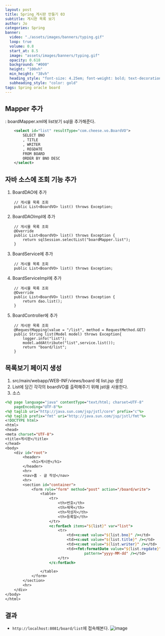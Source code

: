 ```yaml
---
layout: post
title: Spring_게시판 만들기 03
subtitle: 게시판 목록 보기
author: Jo 
categories: Spring
banner:
  video: "./assets/images/banners/typing.gif"
  loop: true
  volume: 0.8
  start_at: 8.5
  image: "assets/images/banners/typing.gif"
  opacity: 0.618
  background: "#000"
  height: "100vh"
  min_height: "38vh"
  heading_style: "font-size: 4.25em; font-weight: bold; text-decoration: underline"
  subheading_style: "color: gold"
tags: Spring oracle board
---
```


## Mapper 추가
: boardMapper.xml에 list보기 sql을 추가해준다.
```boardMapper.xml
	<select id="list" resultType="com.cheese.vo.BoardVO">
		SELECT BNO
		, TITLE
		, WRITER
		, REGDATE
		FROM BOARD
		ORDER BY BNO DESC
	</select>
```
## 자바 소스에 조회 기능 추가
1. BoardDAO에 추가

```BoardDAO
	// 게시물 목록 조회
	public List<BoardVO> list() throws Exception;
```

2. BoardDAOImpl에 추가

```BoardDAOImpl
	// 게시물 목록 조회
	@Override
	public List<BoardVO> list() throws Exception {
		return sqlSession.selectList("boardMapper.list");
	}
```
3. BoardService에 추가

```BoardService
	// 게시물 목록 조회
	public List<BoardVO> list() throws Exception;
```

4. BoardServiceImpl에 추가

```BoardServiceImpl
	// 게시물 목록 조회
	@Override
	public List<BoardVO> list() throws Exception {
		return dao.list();
	}
```

5. BoardController에 추가

```BoardController
	// 게시판 목록 조회
	@RequestMapping(value = "/list", method = RequestMethod.GET)
	public String list(Model model) throws Exception{
		logger.info("list");	
		model.addAttribute("list",service.list());	
		return "board/list";	
	}
```

## 목록보기 페이지 생성
1. src/main/webapp/WEB-INF/views/board 에 list.jsp 생성
2. List<BoardVO>에 담긴 각각의 boardVO를 출력해주기 위해 jstl을 사용한다.
3. 소스
```list.jsp
<%@ page language="java" contentType="text/html; charset=UTF-8"
	pageEncoding="UTF-8"%>
<%@ taglib uri="http://java.sun.com/jsp/jstl/core" prefix="c"%>
<%@ taglib prefix="fmt" uri="http://java.sun.com/jsp/jstl/fmt"%>
<!DOCTYPE html>
<html>
<head>
<meta charset="UTF-8">
<title>게시판</title>
</head>
<body>
	<div id="root">
		<header>
			<h1>게시판</h1>
		</header>
		<hr>
		<nav>홈 - 글 작성</nav>
		<hr>
		<section id="container">
			<form role="form" method="post" action="/board/write">
				<table>
					<tr>
						<th>번호</th>
						<th>제목</th>
						<th>작성자</th>
						<th>등록일</th>
					</tr>
					<c:forEach items="${list}" var="list">
						<tr>
							<td><c:out value="${list.bno}" /></td>
							<td><c:out value="${list.title}" /></td>
							<td><c:out value="${list.writer}" /></td>
							<td><fmt:formatDate value="${list.regdate}"
									pattern="yyyy-MM-dd" /></td>
						</tr>
					</c:forEach>

				</table>
			</form>
		</section>
		<hr>
	</div>
</body>
</html> 
```
## 결과
- ``http://localhost:8081/board/list``에 접속해본다.
![image](https://github.com/CheeseYoung/Cheeseyoung.github.io/assets/132384527/9373c5d4-7f61-4535-b551-68ddf716a94b)



